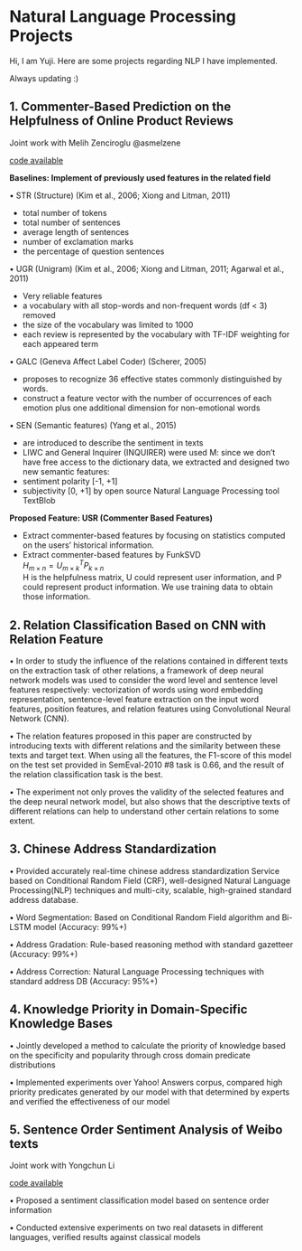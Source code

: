 # Natural Language Processing Projects

Hi, I am Yuji. Here are some projects regarding NLP I have implemented.  

Always updating :)




## 1. Commenter-Based Prediction on the Helpfulness of Online Product Reviews

Joint work with Melih Zenciroglu @asmelzene

[code available](https://github.com/zhaoyuji/Natural-Language-Processing-NLP-Projects/tree/master/Prediction%20on%20the%20helpfulness)

**Baselines: Implement of previously used features in the related field**

• STR (Structure) (Kim et al., 2006; Xiong and Litman, 2011)

- total number of tokens
- total number of sentences
- average length of sentences
- number of exclamation marks
- the percentage of question sentences

• UGR (Unigram) (Kim et al., 2006; Xiong and Litman, 2011; Agarwal et al., 2011)

- Very reliable features
- a vocabulary with all stop-words and non-frequent words (df < 3) removed
- the size of the vocabulary was limited to 1000
- each review is represented by the vocabulary with TF-IDF weighting for each appeared term

• GALC (Geneva Affect Label Coder) (Scherer, 2005)

- proposes to recognize 36 effective states commonly distinguished by words.
- construct a feature vector with the number of occurrences of each emotion plus one additional dimension for non-emotional words

• SEN (Semantic features) (Yang et al., 2015)

- are introduced to describe the sentiment in texts
- LIWC and General Inquirer (INQUIRER) were used
M: since we don’t have free access to the dictionary data, we extracted and designed two new semantic features:
- sentiment polarity [-1, +1]
- subjectivity [0, +1]
by open source Natural Language Processing tool TextBlob

**Proposed Feature: USR (Commenter Based Features)**

- Extract commenter-based features by focusing on statistics computed on the users’ historical information.
- Extract commenter-based features by FunkSVD  
$H_{m\times n} = U^T_{m\times k}P_{k\times n}$  
H is the helpfulness matrix, U could represent user information, and P could represent product information. We use training data to obtain those information.



## 2. Relation Classification Based on CNN with Relation Feature

• In order to study the influence of the relations contained in different texts on the extraction task of other relations, a framework of deep neural network models was used to consider the word level and sentence level features respectively: vectorization of words using word embedding representation, sentence-level feature extraction on the input word features, position features, and relation features using Convolutional Neural Network (CNN). 

• The relation features proposed in this paper are constructed by introducing texts with different relations and the similarity between these texts and target text. When using all the features, the F1-score of this model on the test set provided in SemEval-2010 #8 task is 0.66, and the result of the relation classification task is the best. 

• The experiment not only proves the validity of the selected features and the deep neural network model, but also shows that the descriptive texts of different relations can help to understand other certain relations to some extent.


## 3. Chinese Address Standardization

• Provided accurately real-time chinese address standardization Service based on Conditional Random Field (CRF), well-designed Natural Language Processing(NLP) techniques and multi-city, scalable, high-grained standard address database. 

• Word Segmentation: Based on Conditional Random Field  algorithm and Bi-LSTM model (Accuracy: 99%+)

• Address Gradation: Rule-based reasoning method with standard gazetteer (Accuracy: 99%+)

• Address Correction: Natural Language Processing techniques with standard address DB (Accuracy: 95%+)



## 4. Knowledge Priority in Domain-Specific Knowledge Bases 
• Jointly developed a method to calculate the priority of knowledge based on the specificity and popularity through cross domain predicate distributions

• Implemented experiments over Yahoo! Answers corpus, compared high priority predicates generated by our model with that determined by experts and verified the effectiveness of our model


## 5. Sentence Order Sentiment Analysis of Weibo texts 

Joint work with Yongchun Li

[code available](https://github.com/zhaoyuji/Natural-Language-Processing-NLP-Projects/tree/master/Sentence%20Order%20Based%20Sentiment%20Analysis/code)

• Proposed a sentiment classification model based on sentence order information

• Conducted extensive experiments on two real datasets in different languages, verified results against classical models
